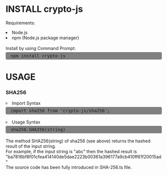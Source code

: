 # INSTALL crypto-js
Requirements:
<li> Node.js  </li>
<li> npm (Node.js package manager) </li>
<br>
Install by using Command Prompt:

<div style = "background: grey; padding: 0.25rem 1rem; margin: 0.25rem 0 1rem 0; border-radius: 0.25rem; font-family: monospace">npm install crypto-js</div>

# USAGE
### SHA256
 <li style = "list-style:circle"> Import Syntax
 </li>
 <div style = "background: grey; padding: 0.25rem 1rem; margin: 0.25rem 0 1rem 0; border-radius: 0.25rem; font-family: monospace">import sha256 from 'crypto-js/sha256';</div>
 <li style = "list-style:circle"> Usage Syntax
 </li>
 
  <div style = "background: grey; padding: 0.25rem 1rem; margin: 0.25rem 0 1rem 0; border-radius: 0.25rem; font-family: monospace">sha256.SHA256(string)</div>
  The method SHA256(string) of sha256 (see above) returns the hashed result of the input string.
  <br>
  For example, if the input string is "abc" then the hashed result is
  <br>
  "ba7816bf8f01cfea414140de5dae2223b00361a396177a9cb410ff61f20015ad"
  <br>
  The source code has been fully introduced in SHA-256.ts file.